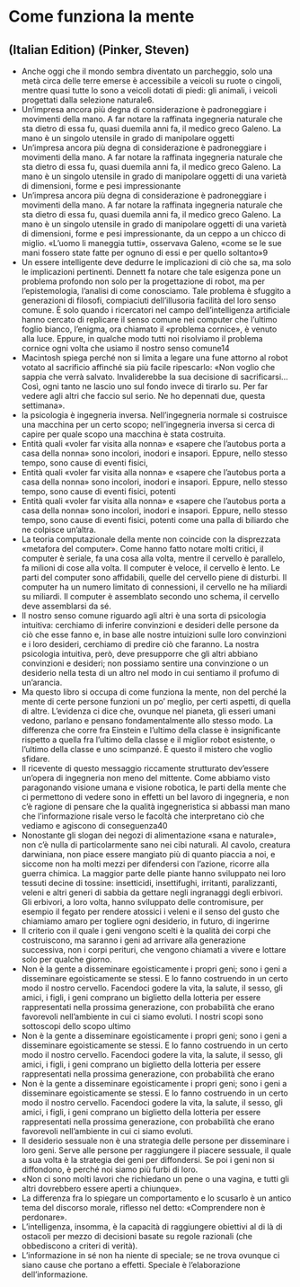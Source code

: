# Come funziona la mente
## (Italian Edition) (Pinker, Steven)
- Anche oggi che il mondo sembra diventato un parcheggio, solo una metà circa delle terre emerse è accessibile a veicoli su ruote o cingoli, mentre quasi tutte lo sono a veicoli dotati di piedi: gli animali, i veicoli progettati dalla selezione naturale6.
- Un’impresa ancora più degna di considerazione è padroneggiare i movimenti della mano. A far notare la raffinata ingegneria naturale che sta dietro di essa fu, quasi duemila anni fa, il medico greco Galeno. La mano è un singolo utensile in grado di manipolare oggetti
- Un’impresa ancora più degna di considerazione è padroneggiare i movimenti della mano. A far notare la raffinata ingegneria naturale che sta dietro di essa fu, quasi duemila anni fa, il medico greco Galeno. La mano è un singolo utensile in grado di manipolare oggetti di una varietà di dimensioni, forme e pesi impressionante
- Un’impresa ancora più degna di considerazione è padroneggiare i movimenti della mano. A far notare la raffinata ingegneria naturale che sta dietro di essa fu, quasi duemila anni fa, il medico greco Galeno. La mano è un singolo utensile in grado di manipolare oggetti di una varietà di dimensioni, forme e pesi impressionante, da un ceppo a un chicco di miglio. «L’uomo li maneggia tutti», osservava Galeno, «come se le sue mani fossero state fatte per ognuno di essi e per quello soltanto»9
- Un essere intelligente deve dedurre le implicazioni di ciò che sa, ma solo le implicazioni pertinenti. Dennett fa notare che tale esigenza pone un problema profondo non solo per la progettazione di robot, ma per l’epistemologia, l’analisi di come conosciamo. Tale problema è sfuggito a generazioni di filosofi, compiaciuti dell’illusoria facilità del loro senso comune. È solo quando i ricercatori nel campo dell’intelligenza artificiale hanno cercato di replicare il senso comune nei computer che l’ultimo foglio bianco, l’enigma, ora chiamato il «problema cornice», è venuto alla luce. Eppure, in qualche modo tutti noi risolviamo il problema cornice ogni volta che usiamo il nostro senso comune14
- Macintosh spiega perché non si limita a legare una fune attorno al robot votato al sacrificio affinché sia più facile ripescarlo: «Non voglio che sappia che verrà salvato. Invaliderebbe la sua decisione di sacrificarsi... Così, ogni tanto ne lascio uno sul fondo invece di tirarlo su. Per far vedere agli altri che faccio sul serio. Ne ho depennati due, questa settimana».
- la psicologia è ingegneria inversa. Nell’ingegneria normale si costruisce una macchina per un certo scopo; nell’ingegneria inversa si cerca di capire per quale scopo una macchina è stata costruita.
- Entità quali «voler far visita alla nonna» e «sapere che l’autobus porta a casa della nonna» sono incolori, inodori e insapori. Eppure, nello stesso tempo, sono cause di eventi fisici,
- Entità quali «voler far visita alla nonna» e «sapere che l’autobus porta a casa della nonna» sono incolori, inodori e insapori. Eppure, nello stesso tempo, sono cause di eventi fisici, potenti
- Entità quali «voler far visita alla nonna» e «sapere che l’autobus porta a casa della nonna» sono incolori, inodori e insapori. Eppure, nello stesso tempo, sono cause di eventi fisici, potenti come una palla di biliardo che ne colpisce un’altra.
- La teoria computazionale della mente non coincide con la disprezzata «metafora del computer». Come hanno fatto notare molti critici, il computer è seriale, fa una cosa alla volta, mentre il cervello è parallelo, fa milioni di cose alla volta. Il computer è veloce, il cervello è lento. Le parti del computer sono affidabili, quelle del cervello piene di disturbi. Il computer ha un numero limitato di connessioni, il cervello ne ha miliardi su miliardi. Il computer è assemblato secondo uno schema, il cervello deve assemblarsi da sé.
- Il nostro senso comune riguardo agli altri è una sorta di psicologia intuitiva: cerchiamo di inferire convinzioni e desideri delle persone da ciò che esse fanno e, in base alle nostre intuizioni sulle loro convinzioni e i loro desideri, cerchiamo di predire ciò che faranno. La nostra psicologia intuitiva, però, deve presupporre che gli altri abbiano convinzioni e desideri; non possiamo sentire una convinzione o un desiderio nella testa di un altro nel modo in cui sentiamo il profumo di un’arancia.
- Ma questo libro si occupa di come funziona la mente, non del perché la mente di certe persone funzioni un po’ meglio, per certi aspetti, di quella di altre. L’evidenza ci dice che, ovunque nel pianeta, gli esseri umani vedono, parlano e pensano fondamentalmente allo stesso modo. La differenza che corre fra Einstein e l’ultimo della classe è insignificante rispetto a quella fra l’ultimo della classe e il miglior robot esistente, o l’ultimo della classe e uno scimpanzé. È questo il mistero che voglio sfidare.
- Il ricevente di questo messaggio riccamente strutturato dev’essere un’opera di ingegneria non meno del mittente. Come abbiamo visto paragonando visione umana e visione robotica, le parti della mente che ci permettono di vedere sono in effetti un bel lavoro di ingegneria, e non c’è ragione di pensare che la qualità ingegneristica si abbassi man mano che l’informazione risale verso le facoltà che interpretano ciò che vediamo e agiscono di conseguenza40
- Nonostante gli slogan dei negozi di alimentazione «sana e naturale», non c’è nulla di particolarmente sano nei cibi naturali. Al cavolo, creatura darwiniana, non piace essere mangiato più di quanto piaccia a noi, e siccome non ha molti mezzi per difendersi con l’azione, ricorre alla guerra chimica. La maggior parte delle piante hanno sviluppato nei loro tessuti decine di tossine: insetticidi, insettifughi, irritanti, paralizzanti, veleni e altri generi di sabbia da gettare negli ingranaggi degli erbivori. Gli erbivori, a loro volta, hanno sviluppato delle contromisure, per esempio il fegato per rendere atossici i veleni e il senso del gusto che chiamiamo amaro per togliere ogni desiderio, in futuro, di ingerirne
- Il criterio con il quale i geni vengono scelti è la qualità dei corpi che costruiscono, ma saranno i geni ad arrivare alla generazione successiva, non i corpi perituri, che vengono chiamati a vivere e lottare solo per qualche giorno.
- Non è la gente a disseminare egoisticamente i propri geni; sono i geni a disseminare egoisticamente se stessi. E lo fanno costruendo in un certo modo il nostro cervello. Facendoci godere la vita, la salute, il sesso, gli amici, i figli, i geni comprano un biglietto della lotteria per essere rappresentati nella prossima generazione, con probabilità che erano favorevoli nell’ambiente in cui ci siamo evoluti. I nostri scopi sono sottoscopi dello scopo ultimo
- Non è la gente a disseminare egoisticamente i propri geni; sono i geni a disseminare egoisticamente se stessi. E lo fanno costruendo in un certo modo il nostro cervello. Facendoci godere la vita, la salute, il sesso, gli amici, i figli, i geni comprano un biglietto della lotteria per essere rappresentati nella prossima generazione, con probabilità che erano
- Non è la gente a disseminare egoisticamente i propri geni; sono i geni a disseminare egoisticamente se stessi. E lo fanno costruendo in un certo modo il nostro cervello. Facendoci godere la vita, la salute, il sesso, gli amici, i figli, i geni comprano un biglietto della lotteria per essere rappresentati nella prossima generazione, con probabilità che erano favorevoli nell’ambiente in cui ci siamo evoluti.
- Il desiderio sessuale non è una strategia delle persone per disseminare i loro geni. Serve alle persone per raggiungere il piacere sessuale, il quale a sua volta è la strategia dei geni per diffondersi. Se poi i geni non si diffondono, è perché noi siamo più furbi di loro.
- «Non ci sono molti lavori che richiedano un pene o una vagina, e tutti gli altri dovrebbero essere aperti a chiunque».
- La differenza fra lo spiegare un comportamento e lo scusarlo è un antico tema del discorso morale, riflesso nel detto: «Comprendere non è perdonare».
- L’intelligenza, insomma, è la capacità di raggiungere obiettivi al di là di ostacoli per mezzo di decisioni basate su regole razionali (che obbediscono a criteri di verità).
- L’informazione in sé non ha niente di speciale; se ne trova ovunque ci siano cause che portano a effetti. Speciale è l’elaborazione dell’informazione.
